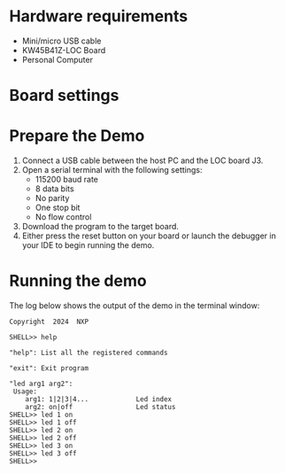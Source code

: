 Hardware requirements
=====================
- Mini/micro USB cable
- KW45B41Z-LOC Board
- Personal Computer

Board settings
============

Prepare the Demo
================
1.  Connect a USB cable between the host PC and the LOC board J3.
2.  Open a serial terminal with the following settings:
    - 115200 baud rate
    - 8 data bits
    - No parity
    - One stop bit
    - No flow control
3.  Download the program to the target board.
4.  Either press the reset button on your board or launch the debugger in your IDE to begin running the demo.

Running the demo
================
The log below shows the output of the demo in the terminal window:
~~~~~~~~~~~~~~~~~~~~~~~~~~~~~~~~~~~
Copyright  2024  NXP

SHELL>> help

"help": List all the registered commands

"exit": Exit program

"led arg1 arg2":
 Usage:
    arg1: 1|2|3|4...            Led index
    arg2: on|off                Led status
SHELL>> led 1 on
SHELL>> led 1 off
SHELL>> led 2 on
SHELL>> led 2 off
SHELL>> led 3 on
SHELL>> led 3 off
SHELL>> 
~~~~~~~~~~~~~~~~~~~~~~~~~~~~~~~~~~~
